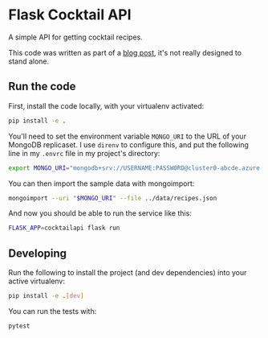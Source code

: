 # Flask Cocktail API

A simple API for getting cocktail recipes.

This code was written as part of a [blog post](https://developer.mongodb.com/),
it's not really designed to stand alone.

## Run the code

First, install the code locally, with your virtualenv activated:

```bash
pip install -e .
```

You'll need to set the environment variable `MONGO_URI` to the URL of your MongoDB replicaset.
I use `direnv` to configure this, and put the following line in my `.envrc` file in my project's directory:

```bash
export MONGO_URI="mongodb+srv://USERNAME:PASSW0RD@cluster0-abcde.azure.mongodb.net/cocktails?retryWrites=true&w=majority"
```

You can then import the sample data with mongoimport:

```bash
mongoimport --uri "$MONGO_URI" --file ../data/recipes.json
```

And now you should be able to run the service like this:

```bash
FLASK_APP=cocktailapi flask run
```

## Developing

Run the following to install the project (and dev dependencies) into your active virtualenv:

```bash
pip install -e .[dev]
```

You can run the tests with:

```bash
pytest
```
